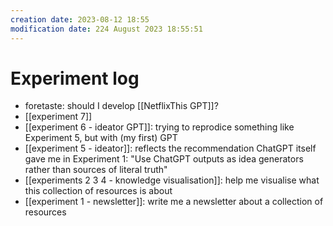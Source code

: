 ```yaml
---
creation date: 2023-08-12 18:55
modification date: 224 August 2023 18:55:51
---
```

# Experiment log 

* foretaste: should I develop [[NetflixThis GPT]]?
* [[experiment 7]]
* [[experiment 6 - ideator GPT]]: trying to reprodice something like Experiment 5, but with (my first) GPT 
* [[experiment 5 - ideator]]: reflects the recommendation ChatGPT itself gave me in Experiment 1: "Use ChatGPT outputs as idea generators rather than sources of literal truth"
* [[experiments 2 3 4 - knowledge visualisation]]: help me visualise what this collection of resources is about
* [[experiment 1 - newsletter]]: write me a newsletter about a collection of resources